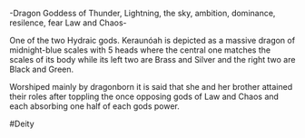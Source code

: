 -Dragon Goddess of Thunder, Lightning, the sky, ambition, dominance, resilence, fear Law and Chaos-

One of the two Hydraic gods. Keraunóah is depicted as a massive dragon of midnight-blue scales with 5 heads where the central one matches the scales of its body while its left two are Brass and Silver and the right two are Black and Green.

Worshiped mainly by dragonborn it is said that she and her brother attained their roles after toppling the once opposing gods of Law and Chaos and each absorbing one half of each gods power.

#Deity
